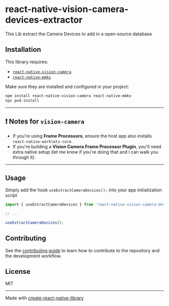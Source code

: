 # react-native-vision-camera-devices-extractor

This Lib extract the Camera Devices to add in a open-source database

## Installation

This library requires:

- [`react-native-vision-camera`](https://github.com/mrousavy/react-native-vision-camera)
- [`react-native-mmkv`](https://github.com/mrousavy/react-native-mmkv)

Make sure they are installed and configured in your project:

```bash
npm install react-native-vision-camera react-native-mmkv
npx pod-install
```

---

## ❗ Notes for `vision-camera`

- If you're using **Frame Processors**, ensure the host app also installs `react-native-worklets-core`.
- If you're building a **Vision Camera Frame Processor Plugin**, you'll need extra native setup (let me know if you're doing that and I can walk you through it).

---

## Usage

Simply add the hook `useExtractCameraDevices();` into your app initialization script

```ts
import { useExtractCameraDevices } from 'react-native-vision-camera-devices-extractor';

// ...

useExtractCameraDevices();
```

## Contributing

See the [contributing guide](CONTRIBUTING.md) to learn how to contribute to the repository and the development workflow.

## License

MIT

---

Made with [create-react-native-library](https://github.com/callstack/react-native-builder-bob)
